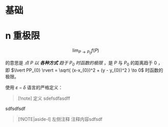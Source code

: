 # 基础

# n 重极限

$$
\lim_{ P \to P_{0} } f(P) 
$$

的意思是 *点 $P$ 以 **各种方式** 趋于 $P_{0}$ 时函数的极限* ，是 $P$ 与 $P_{0}$ 的距离趋于 0 ，即 $\lvert PP_{0} \rvert = \sqrt{ (x-x_{0})^2 + (y - y_{0})^2 } \to 0$ 时函数的极限。

使用 $\varepsilon - \delta$ 语言的严格定义：

> [!note] 定义
> sdefsdfasdff

sdfsdfsdf

> [!NOTE|aside-l] 左侧注释
> 注释内容sdfsdf